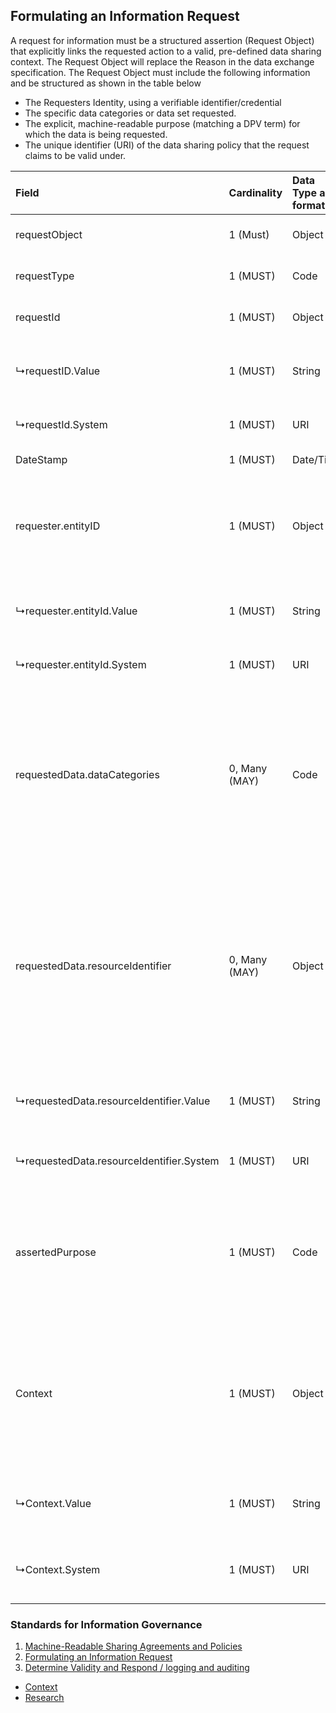 ## Formulating an Information Request

A request for information must be a structured assertion (Request Object) that explicitly links the requested action to a valid, pre-defined data sharing context.  The Request Object will replace the Reason in the data exchange specification. The Request Object must include the following information and be structured as shown in the table below

* The Requesters Identity, using a verifiable identifier/credential  
* The specific data categories or data set requested.  
* The explicit, machine-readable purpose (matching a DPV term) for which the data is being requested.  
* The unique identifier (URI) of the data sharing policy that the request claims to be valid under.

| Field | Cardinality | Data Type and format | Description | Use |
| :---- | :---- | :---- | :---- | :---- |
| requestObject | 1 (Must) | Object | Container object for request |  |
| requestType | 1 (MUST) | Code | Determines the type of request |  |
| requestId | 1 (MUST) | Object | Unique identifier of the request | Logging and auditing |
| ↳requestID.Value | 1 (MUST) | String | The single unique identifier attached to the request. |  |
| ↳requestId.System | 1 (MUST) | URI | System that the identifier adheres |  |
| DateStamp | 1 (MUST) | Date/Time | Date/time of request | Logging and auditing |
| requester.entityID | 1 (MUST) | Object | The verifiable identity of the party making the request. | Authorisation check: to ensure the entity is the permitted organisation defined in the policy. |
| ↳requester.entityId.Value | 1 (MUST) | String | The single unique identifier of the requester. |  |
| ↳requester.entityId.System | 1 (MUST) | URI | System that the identifier adheres |  |
| requestedData.dataCategories | 0, Many (MAY) | Code | Lists the data types requested, using a standard vocabulary like **DPV**. NOTE: at least 2 data categories or resource identifiers must be provided. | Scope Check: Ensures the requested data is permitted for sharing by the policy. |
| requestedData.resourceIdentifier | 0, Many (MAY) | Object | Lists specific data sets requested, by reference to URIs in a data catalogue. NOTE: at least 2 data categories or resource identifier must be provided | Scope Check: Ensures the requested data is permitted for sharing by the policy. |
| ↳requestedData.resourceIdentifier.Value | 1 (MUST) | String | The single unique identifier of the requester. |  |
| ↳requestedData.resourceIdentifier.System | 1 (MUST) | URI | URI of catalogue containing the resource |  |
| assertedPurpose | 1 (MUST) | Code | The specific, machine-readable reason for the request , using a standard vocabulary like DPV | Constraint Check: Ensures the purpose aligns with the permitted purpose in the policy. |
| Context | 1 (MUST) | Object | The unique URI or ID of the existing policy or data sharing agreement  | Context Check: Enables the receiving system to retrieve the specific policy to evaluate the request against its rules. |
| ↳Context.Value | 1 (MUST) | String | The single unique identifier of the context (Policy/DSA) |  |
| ↳Context.System | 1 (MUST) | URI | URI of catalogue containing the context (Policy/DSA) |  |

### Standards for Information Governance

1. [Machine-Readable Sharing Agreements and Policies](dsa.md)
2. [Formulating an Information Request](request.md)
3. [Determine Validity and Respond / logging and auditing](decide&log.md)
* [Context](context.md)
* [Research](README.md)
